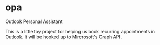 # opa
Outlook Personal Assistant

This is a little toy project for helping us book recurring appointments in Outlook. It will be hooked up to Mircrosoft's Graph API.
